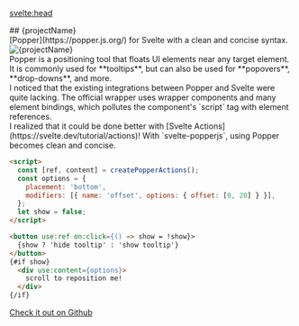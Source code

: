 <svelte:head>
  <title>svelte-popperjs</title>
</svelte:head>

<script lang="ts">
  import TechList from '@my/components/TechList';
  import Example from './_Example.svelte';
  import data from '../_data';
  const { projectName, tech, logo, github } = data.projects['svelte-popperjs'];
</script>

<div class="mx-auto my-10 prose space-y-3">
  <div class="font-mono text-center">
    ## {projectName}
  </div>
  <div class="text-center italic">
    [Popper](https://popper.js.org/) for Svelte with a clean and concise
    syntax.
  </div>
  <img src={logo} alt={projectName} class="mx-auto max-h-48">

  <div class="px-3 py-1 card leading-8">
    Popper is a positioning tool that floats UI elements near any target
    element.  It is commonly used for **tooltips**, but can also be used for
    **popovers**, **drop-downs**, and more.
  </div>

  <div class="px-3 py-1 card leading-8">
    I noticed that the existing integrations between Popper and Svelte were
    quite lacking.  The official wrapper uses wrapper components and many
    element bindings, which pollutes the component's `script` tag with element
    references.
  </div>

  <div class="px-3 py-1 card leading-8">
    I realized that it could be done better with [Svelte
    Actions](https://svelte.dev/tutorial/actions)! With `svelte-popperjs`,
    using Popper becomes clean and concise.
  </div>

  <Example/>

  ```html
  <script>
    const [ref, content] = createPopperActions();
    const options = {
      placement: 'bottom',
      modifiers: [{ name: 'offset', options: { offset: [0, 20] } }],
    };
    let show = false;
  </script>

  <button use:ref on:click={() => show = !show}>
    {show ? 'hide tooltip' : 'show tooltip'}
  </button>
  {#if show}
    <div use:content={options}>
      scroll to reposition me!
    </div>
  {/if}
  ```

</div>

<div class="flex justify-center my-10">
  <a href={github} class="p-3 italic font-bold cta-button">
    Check it out on Github
  </a>
</div>


